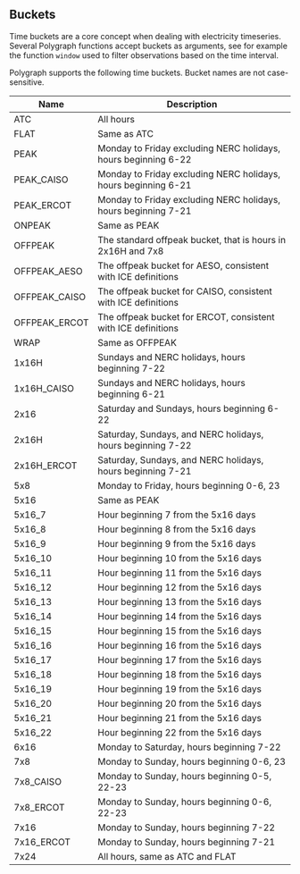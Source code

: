 ## Buckets

Time buckets are a core concept when dealing with electricity 
timeseries.  Several Polygraph functions accept buckets as arguments, 
see for example the function ```window``` used to filter observations 
based on the time interval. 

Polygraph supports the following time buckets.  Bucket names are not 
case-sensitive. 

| Name          | Description                                                    |
|---------------|----------------------------------------------------------------|
| ATC           | All hours                                                      |
| FLAT          | Same as ATC                                                    |
| PEAK          | Monday to Friday excluding NERC holidays, hours beginning 6-22 |
| PEAK_CAISO    | Monday to Friday excluding NERC holidays, hours beginning 6-21 |
| PEAK_ERCOT    | Monday to Friday excluding NERC holidays, hours beginning 7-21 |
| ONPEAK        | Same as PEAK                                                   |
| OFFPEAK       | The standard offpeak bucket, that is hours in 2x16H and 7x8    |
| OFFPEAK_AESO  | The offpeak bucket for AESO, consistent with ICE definitions   |
| OFFPEAK_CAISO | The offpeak bucket for CAISO, consistent with ICE definitions  |
| OFFPEAK_ERCOT | The offpeak bucket for ERCOT, consistent with ICE definitions  |
| WRAP          | Same as OFFPEAK                                                |
| 1x16H         | Sundays and NERC holidays, hours beginning 7-22                |
| 1x16H_CAISO   | Sundays and NERC holidays, hours beginning 6-21                |
| 2x16          | Saturday and Sundays, hours beginning 6-22                     |
| 2x16H         | Saturday, Sundays, and NERC holidays, hours beginning 7-22     |
| 2x16H_ERCOT   | Saturday, Sundays, and NERC holidays, hours beginning 7-21     |
| 5x8           | Monday to Friday, hours beginning 0-6, 23                      |
| 5x16          | Same as PEAK                                                   |
| 5x16_7        | Hour beginning 7 from the 5x16 days                            |
| 5x16_8        | Hour beginning 8 from the 5x16 days                            |
| 5x16_9        | Hour beginning 9 from the 5x16 days                            |
| 5x16_10       | Hour beginning 10 from the 5x16 days                           |
| 5x16_11       | Hour beginning 11 from the 5x16 days                           |
| 5x16_12       | Hour beginning 12 from the 5x16 days                           |
| 5x16_13       | Hour beginning 13 from the 5x16 days                           |
| 5x16_14       | Hour beginning 14 from the 5x16 days                           |
| 5x16_15       | Hour beginning 15 from the 5x16 days                           |
| 5x16_16       | Hour beginning 16 from the 5x16 days                           |
| 5x16_17       | Hour beginning 17 from the 5x16 days                           |
| 5x16_18       | Hour beginning 18 from the 5x16 days                           |
| 5x16_19       | Hour beginning 19 from the 5x16 days                           |
| 5x16_20       | Hour beginning 20 from the 5x16 days                           |
| 5x16_21       | Hour beginning 21 from the 5x16 days                           |
| 5x16_22       | Hour beginning 22 from the 5x16 days                           |
| 6x16          | Monday to Saturday, hours beginning 7-22                       |
| 7x8           | Monday to Sunday, hours beginning 0-6, 23                      |
| 7x8_CAISO     | Monday to Sunday, hours beginning 0-5, 22-23                   |
| 7x8_ERCOT     | Monday to Sunday, hours beginning 0-6, 22-23                   |
| 7x16          | Monday to Sunday, hours beginning 7-22                         |
| 7x16_ERCOT    | Monday to Sunday, hours beginning 7-21                         |
| 7x24          | All hours, same as ATC and FLAT                                |

